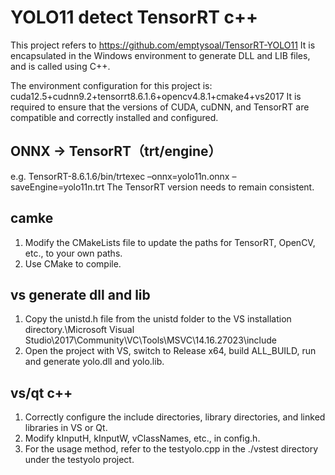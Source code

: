 # YOLO11 detect TensorRT c++

This project refers to https://github.com/emptysoal/TensorRT-YOLO11
It is encapsulated in the Windows environment to generate DLL and LIB files, and is called using C++.

The environment configuration for this project is: cuda12.5+cudnn9.2+tensorrt8.6.1.6+opencv4.8.1+cmake4+vs2017
It is required to ensure that the versions of CUDA, cuDNN, and TensorRT are compatible and correctly installed and configured.

## ONNX -> TensorRT（trt/engine）
e.g. TensorRT-8.6.1.6/bin/trtexec –onnx=yolo11n.onnx –saveEngine=yolo11n.trt
The TensorRT version needs to remain consistent.

## camke
1. Modify the CMakeLists file to update the paths for TensorRT, OpenCV, etc., to your own paths.
2. Use CMake to compile.

## vs generate dll and lib
1. Copy the unistd.h file from the unistd folder to the VS installation directory.\Microsoft Visual Studio\2017\Community\VC\Tools\MSVC\14.16.27023\include
2. Open the project with VS, switch to Release x64, build ALL_BUILD, run and generate yolo.dll and yolo.lib.

## vs/qt c++
1. Correctly configure the include directories, library directories, and linked libraries in VS or Qt.
2. Modify kInputH, kInputW, vClassNames, etc., in config.h.
3. For the usage method, refer to the testyolo.cpp in the ./vstest directory under the testyolo project.

